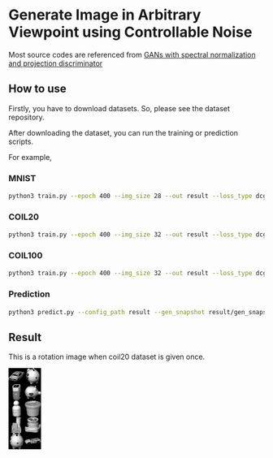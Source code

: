 # Generate Image in Arbitrary Viewpoint using Controllable Noise

Most source codes are referenced from [GANs with spectral normalization and projection discriminator](https://github.com/pfnet-research/sngan_projection)

## How to use
Firstly, you have to download datasets.
So, please see the dataset repository.

After downloading the dataset, you can run the training or prediction scripts.

For example, 
### MNIST
```sh
python3 train.py --epoch 400 --img_size 28 --out result --loss_type dcgan --dataset mnist
```

### COIL20
```sh
python3 train.py --epoch 400 --img_size 32 --out result --loss_type dcgan --dataset coil20
```

### COIL100
```sh
python3 train.py --epoch 400 --img_size 32 --out result --loss_type dcgan --dataset coil100
```

### Prediction
```sh
python3 predict.py --config_path result --gen_snapshot result/gen_snapshot --dis_snapshot result/dis_snapshot
```

## Result

This is a rotation image when coil20 dataset is given once.

![COIL20 result](https://github.com/tatsukawa/GAN_arbitrary_viewpoint/blob/master/images/rot.gif)
